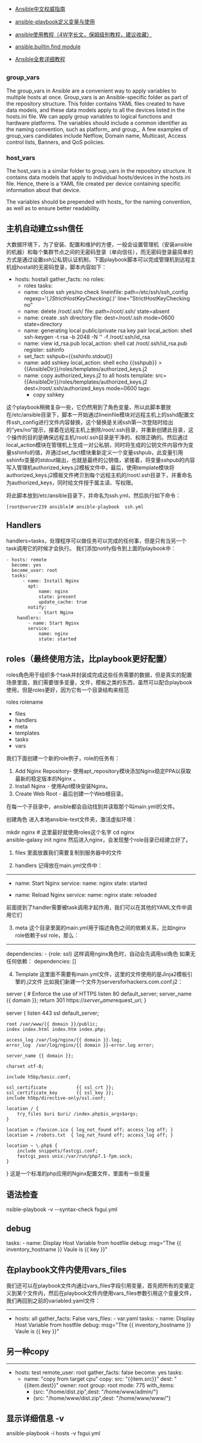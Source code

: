 
- [Ansible中文权威指南](www.ansible.com.cn/docs/playbooks_roles.html)

- [ansible-playbook定义变量与使用](vars.md)

- [ansible使用教程（4W字长文，保姆级别教程，建议收藏）](https://blog.csdn.net/A_art_xiang/article/details/120524817)

- [ansible.builtin.find module](https://docs.ansible.com/ansible/latest/collections/ansible/builtin/find_module.html)

- [Ansible全套详细教程](https://blog.csdn.net/qq_43355223/article/details/88111875?spm=1001.2101.3001.6650.1&utm_medium=distribute.pc_relevant.none-task-blog-2~default~CTRLIST~Rate-1-88111875-blog-120524817.pc_relevant_3mothn_strategy_recovery&depth_1-utm_source=distribute.pc_relevant.none-task-blog-2~default~CTRLIST~Rate-1-88111875-blog-120524817.pc_relevant_3mothn_strategy_recovery&utm_relevant_index=2)

## 

### group_vars
The group_vars in Ansible are a convenient way to apply variables to multiple hosts at once. Group_vars is an Ansible-specific folder as part of the repository structure. This folder contains YAML files created to have data models, and these data models apply to all the devices listed in the hosts.ini file. We can apply group variables to logical functions and hardware platforms. The variables should include a common identifier as the naming convention, such as platform_ and group_. A few examples of group_vars candidates include Netflow, Domain name, Multicast, Access control lists, Banners, and QoS policies.

### host_vars
The host_vars is a similar folder to group_vars in the repository structure. It contains data models that apply to individual hosts/devices in the hosts.ini file. Hence, there is a YAML file created per device containing specific information about that device.

The variables should be prepended with hosts_ for the naming convention, as well as to ensure better readability.

## 主机自动建立ssh信任
大数据环境下，为了安装、配置和维护的方便，一般会设置管理机（安装ansible的机器）和每个集群节点之间的无密码登录（单向信任），而无密码登录最简单的方式是通过设置ssh公私钥认证机制，下面playbook脚本可以完成管理机到远程主机组hostall的无密码登录，脚本内容如下：

- hosts: hostall
  gather_facts: no
  roles:
   - roles
  tasks:
   - name: close ssh yes/no check
     lineinfile: path=/etc/ssh/ssh_config regexp='(.*)StrictHostKeyChecking(.*)' line="StrictHostKeyChecking no"
   - name: delete /root/.ssh/
     file: path=/root/.ssh/ state=absent
   - name: create .ssh directory
     file: dest=/root/.ssh mode=0600 state=directory
   - name: generating local public/private rsa key pair
     local_action: shell ssh-keygen -t rsa -b 2048 -N '' -f /root/.ssh/id_rsa
   - name: view id_rsa.pub
     local_action: shell cat /root/.ssh/id_rsa.pub
     register: sshinfo
   - set_fact: sshpub={{sshinfo.stdout}}
   - name: add sshkey
     local_action: shell echo {{sshpub}} > {{AnsibleDir}}/roles/templates/authorized_keys.j2
   - name: copy authorized_keys.j2 to all hosts
     template: src={{AnsibleDir}}/roles/templates/authorized_keys.j2 dest=/root/.ssh/authorized_keys mode=0600
     tags:
     - copy sshkey

这个playbook稍微复杂一些，它仍然用到了角色变量，所以此脚本要放在/etc/ansible目录下，脚本一开始通过lineinfile模块对远程主机上的sshd配置文件ssh_config进行文件内容替换，这个替换是关闭ssh第一次登陆时给出的“yes/no”提示，接着在远程主机上删除/root/.ssh目录，并重新创建此目录，这个操作的目的是确保远程主机/root/.ssh目录是干净的、权限正确的。然后通过local_action模块在管理机上生成一对公私钥，同时将生成的公钥文件内容作为变量sshinfo的值，并通过set_fact模块重新定义一个变量sshpub，此变量引用sshinfo变量的stdout输出，也就是最终的公钥值，紧接着，将变量sshpub的内容写入管理机authorized_keys.j2模板文件中，最后，使用template模块将authorized_keys.j2模板文件拷贝到每个远程主机的/root/.ssh目录下，并重命名为authorized_keys，同时给文件授于属主读、写权限。

将此脚本放到/etc/ansible目录下，并命名为ssh.yml，然后执行如下命令：

``
[root@server239 ansible]# ansible-playbook  ssh.yml
``
## Handlers
handlers=tasks，处理程序可以做任务可以完成的任何事，但是只有当另一个task调用它的时候才会执行。
我们添加notify指令到上面的playbook中：
```
- hosts: remote
  become: yes
  become_user: root
  tasks:
	  - name: Install Nginx
		apt:
			name: nginx
			state: present
			update_cache: true
		notify:
			- Start Nginx
	handlers:
		- name: Start Nginx
		service:
			name: nginx
			state: started
```

## roles（最终使用方法，比playbook更好配置）
roles角色用于组织多个task并封装成完成这些任务需要的数据，但是真实的配置场景里面，我们需要很多变量，文件，模板之类的东西，虽然可以配合playbook使用，但是roles更好，因为它有一个目录结构来规范

roles
  rolename
   - files
   - handlers
   - meta
   - templates
   - tasks
   - vars

我们下面创建一个新的role例子，role的任务有：

1. Add Nginx Repository- 使用apt_repository模块添加Nginx稳定PPA以获取最新的稳定版本的Nginx 。
2. Install Nginx - 使用Apt模块安装Nginx。
3. Create Web Root - 最后创建一个Web根目录。

在每一个子目录中，ansible都会自动找到并读取那个叫main.yml的文件。

创建角色
进入本地ansible-test文件夹，激活虚拟环境：

mkdir nginx  # 这里最好就使用roles这个名字
cd nginx  
ansible-galaxy init nginx
然后进入nginx，会发现整个role目录已经建立好了。

1. files
里面放置我们需要复制到服务器中的文件


2. handlers
记得放在main.yml文件中：

---
- name: Start Nginx
  service:
  	name: nginx
  	state: started
  
 - name: Reload Nginx
   service:
   	name: nginx
   	state: reloaded

前面提到了handler需要被task调用才起作用，我们可以在其他的YAML文件中调用它们


3. meta
这个目录里面的main.yml用于描述角色之间的依赖关系，比如nginx role依赖于ssl role，那么：

---
dependencies:
	- {role: ssl}
这样调用nginx角色时，自动会先调用ssl角色
如果无任何依赖：
dependencies: []


4. Template
这里面不需要有main.yml文件，这里的文件使用的是Jinja2模板引擎的.j2文件
比如我们新建一个文件为serversforhackers.com.conf.j2：

server {
    # Enforce the use of HTTPS
    listen 80 default_server;
    server_name {{ domain }};
    return 301 https://$server_name$request_uri;
}

server {
    listen 443 ssl default_server;

    root /var/www/{{ domain }}/public;
    index index.html index.htm index.php;

    access_log /var/log/nginx/{{ domain }}.log;
    error_log  /var/log/nginx/{{ domain }}-error.log error;

    server_name {{ domain }};

    charset utf-8;

    include h5bp/basic.conf;

    ssl_certificate           {{ ssl_crt }};
    ssl_certificate_key       {{ ssl_key }};
    include h5bp/directive-only/ssl.conf;

    location / {
        try_files $uri $uri/ /index.php$is_args$args;
    }

    location = /favicon.ico { log_not_found off; access_log off; }
    location = /robots.txt  { log_not_found off; access_log off; }

    location ~ \.php$ {
        include snippets/fastcgi.conf;
        fastcgi_pass unix:/var/run/php7.1-fpm.sock;
    }
}
这是一个标准的php应用的Nginx配置文件，里面有一些变量

## 语法检查
nsible-playbook -v --syntax-check fsgui.yml

## debug
tasks:
          - name: Display Host Variable from hostfile
            debug: msg="The {{ inventory_hostname }} Vaule is {{ key }}"

## 在playbook文件内使用vars_files
我们还可以在playbook文件内通过vars_files字段引用变量，首先把所有的变量定义到某个文件内，然后在playbook文件内使用vars_files参数引用这个变量文件，我们再回到之前的variabled.yaml文件：

---
  - hosts: all
    gather_facts: False
    vars_files:
        - var.yaml
    tasks:
          - name: Display Host Variable from hostfile
            debug: msg="The {{ inventory_hostname }} Vaule is {{ key }}"

## 另一种copy

--- 
- hosts: test
  remote_user: root
  gather_facts: false
  become: yes
  tasks: 
    - name: "copy from target cpu"
      copy: 
        src: "{{item.src}}"
        dest: "{{item.dest}}"
        owner: root
        group: root
        mode: 775
      with_items: 
        - {src: "/home/dist.zip",dest: "/home/www/admin/"}
        - {src: "/home/www/dist.zip",dest: "/home/www/www/"}


## 显示详细信息 -v
 ansible-playbook -i hosts -v fsgui.yml